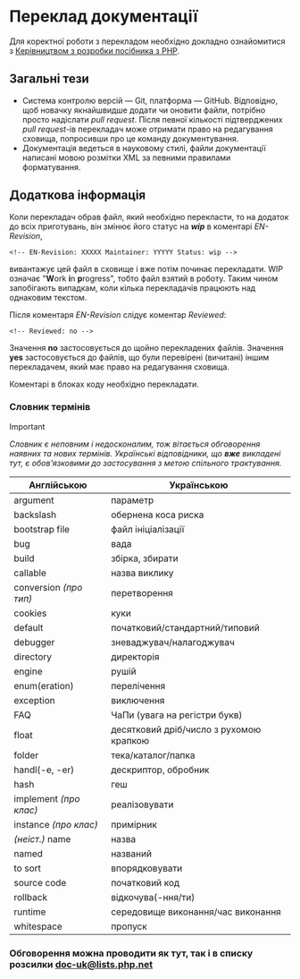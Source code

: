 # Переклад документації
Для коректної роботи з перекладом необхідно докладно ознайомитися з [Керівництвом з розробки посібника з PHP](http://doc.php.net/tutorial/).

## Загальні тези
 * Система контролю версій — Git, платформа — GitHub. Відповідно, щоб новачку якнайшвидше додати чи оновити файли, потрібно просто надіслати
_pull request_. Після певної кількості підтверджених _pull request_-ів перекладач може отримати право на редагування сховища, попросивши про
це команду документування.  
 * Документація ведеться в науковому стилі, файли документації написані мовою розмітки XML за певними правилами форматування.

## Додаткова інформація
Коли перекладач обрав файл, який необхідно перекласти, то на додаток до всіх приготувань, він змінює його статус на ***wip*** в коментарі
*EN-Revision*,
```
<!-- EN-Revision: XXXXX Maintainer: YYYYY Status: wip -->
```
вивантажує цей файл в сховище і вже потім починає перекладати. WIP означає "**W**ork **i**n **p**rogress", тобто файл взятий в роботу. Таким
чином запобігають випадкам, коли кілька перекладачів працюють над однаковим текстом.

Після коментаря *EN-Revision* слідує коментар *Reviewed*:
```
<!-- Reviewed: no -->
```
Значення **no** застосовується до щойно перекладених файлів.
Значення **yes** застосовується до файлів, що були перевірені (вичитані) іншим перекладачем, який має право на редагування сховища.

Коментарі в блоках коду необхідно перекладати.

### Словник термінів
> [!IMPORTANT]
> *Словник є неповним і недосконалим, тож вітається обговорення наявних та нових термінів. Українські відповідники, що **вже** викладені тут,
є обов'язковими до застосування з метою спільного трактування.*

| Англійською | Українською |
| --- | --- |
| argument | параметр |
| backslash | обернена коса риска |
| bootstrap file | файл ініціалізації |
| bug | вада |
| build | збірка, збирати |
| callable | назва виклику |
| conversion *(про тип)* | перетворення |
| cookies| куки |
| default | початковий/стандартний/типовий |
| debugger | зневаджувач/налагоджувач |
| directory | директорія |
| engine | рушій |
| enum(eration) | перелічення |
| exception | виключення |
| FAQ | ЧаПи (увага на регістри букв) |
| float | десятковий дріб/число з рухомою крапкою |
| folder | тека/каталог/папка |
| handl(-e, -er) | дескриптор, обробник |
| hash | геш |
| implement *(про клас)* | реалізовувати |
| instance *(про клас)* | примірник |
| *(неіст.)* name | назва |
| named | названий |
| to sort | впорядковувати |
| source code | початковий код |
| rollback | відкочува(-ння/ти) |
| runtime | середовище виконання/час виконання
| whitespace | пропуск |

### Обговорення можна проводити як тут, так і в списку розсилки doc-uk@lists.php.net

